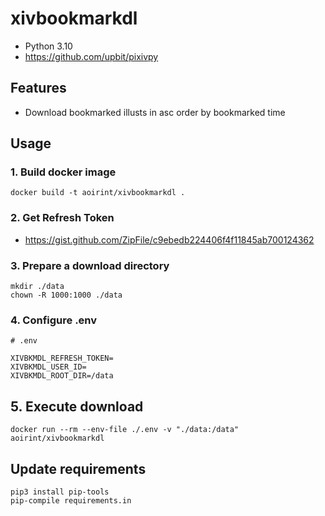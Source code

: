 # xivbookmarkdl

- Python 3.10
- <https://github.com/upbit/pixivpy>


## Features

- Download bookmarked illusts in asc order by bookmarked time


## Usage

### 1. Build docker image

```shell
docker build -t aoirint/xivbookmarkdl .
```

### 2. Get Refresh Token

- <https://gist.github.com/ZipFile/c9ebedb224406f4f11845ab700124362>

### 3. Prepare a download directory

```shell
mkdir ./data
chown -R 1000:1000 ./data
```

### 4. Configure .env

```env
# .env

XIVBKMDL_REFRESH_TOKEN=
XIVBKMDL_USER_ID=
XIVBKMDL_ROOT_DIR=/data
```

## 5. Execute download

```shell
docker run --rm --env-file ./.env -v "./data:/data" aoirint/xivbookmarkdl
```


## Update requirements

```shell
pip3 install pip-tools
pip-compile requirements.in
```
